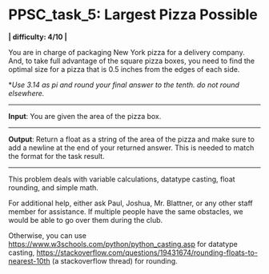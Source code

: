 # PPSC_task_5: Largest Pizza Possible
**| difficulty: 4/10 |**

You are in charge of packaging New York pizza for a delivery company. And, to take full advantage of the square pizza boxes, you need to find the optimal size for a pizza that is 0.5 inches from the edges of each side. 

**Use 3.14 as pi and round your final answer to the tenth. do not round elsewhere.*
__________________________________________________________________________________
**Input**:
You are given the area of the pizza box. 
__________________________________________________________________________________
**Output**:
Return a float as a string of the area of the pizza and make sure to add a newline at the end of your returned answer. This is needed to match the format for the task result.
__________________________________________________________________________________
This problem deals with variable calculations, datatype casting, float rounding, and simple math. 

For additional help, either ask Paul, Joshua, Mr. Blattner, or any other staff member for assistance. If multiple people have the same obstacles, we would be able to go over them during the club. 

Otherwise, you can use https://www.w3schools.com/python/python_casting.asp for datatype casting, https://stackoverflow.com/questions/19431674/rounding-floats-to-nearest-10th (a stackoverflow thread) for rounding.

